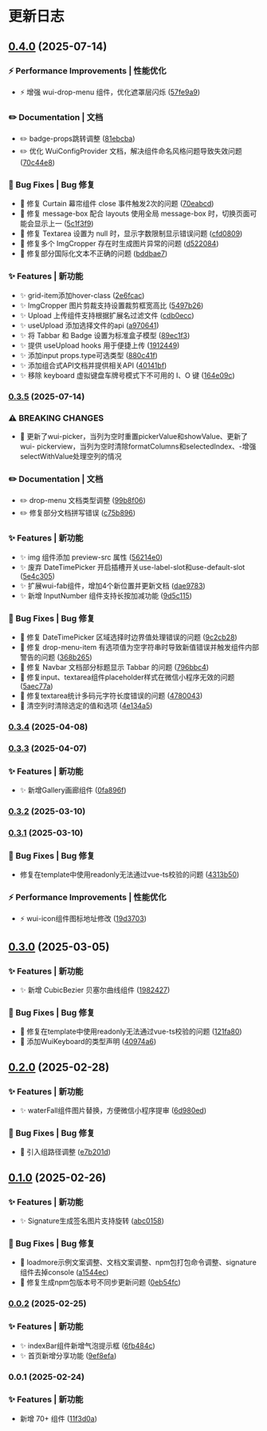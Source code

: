 # 更新日志 


## [0.4.0](https://github.com/zhangyao1990/elegant-wui-uni/compare/v0.3.5...v0.4.0) (2025-07-14)


### ⚡ Performance Improvements | 性能优化

* ⚡ 增强 wui-drop-menu 组件，优化遮罩层闪烁 ([57fe9a9](https://github.com/zhangyao1990/elegant-wui-uni/commit/57fe9a9f5baf8ac18fd75e8310d26655772e4296))


### ✏️ Documentation | 文档

* ✏️  badge-props跳转调整 ([81ebcba](https://github.com/zhangyao1990/elegant-wui-uni/commit/81ebcba76966b4e8520106e351069c7aea9726b8))
* ✏️  优化 WuiConfigProvider 文档，解决组件命名风格问题导致失效问题 ([70c44e8](https://github.com/zhangyao1990/elegant-wui-uni/commit/70c44e81df23e8b76616673ae8667b82d6020bdd))


### 🐛 Bug Fixes | Bug 修复

* 🐛 修复 Curtain 幕帘组件 close 事件触发2次的问题 ([70eabcd](https://github.com/zhangyao1990/elegant-wui-uni/commit/70eabcd036003929084de1a892a0ddf158aaba78))
* 🐛 修复 message-box 配合 layouts 使用全局 message-box 时，切换页面可能会显示上一 ([5c1f3f9](https://github.com/zhangyao1990/elegant-wui-uni/commit/5c1f3f9a035cd84079b28513ff684d3de8e1f955))
* 🐛 修复 Textarea 设置为 null 时，显示字数限制显示错误问题 ([cfd0809](https://github.com/zhangyao1990/elegant-wui-uni/commit/cfd08094c8ca5b455697b5043352ffdb7dc52db9))
* 🐛 修复多个 ImgCropper 存在时生成图片异常的问题 ([d522084](https://github.com/zhangyao1990/elegant-wui-uni/commit/d522084f6803b13e57f895d14026de696e9b07de))
* 🐛 修复部分国际化文本不正确的问题 ([bddbae7](https://github.com/zhangyao1990/elegant-wui-uni/commit/bddbae77b23a22c0a65bfe461df59a326e49f021))


### ✨ Features | 新功能

* ✨ grid-item添加hover-class ([2e6fcac](https://github.com/zhangyao1990/elegant-wui-uni/commit/2e6fcac42341a17bafd9020d67a2cbc8a11cd046))
* ✨ ImgCropper 图片剪裁支持设置裁剪框宽高比 ([5497b26](https://github.com/zhangyao1990/elegant-wui-uni/commit/5497b269a2765d51fccbfd9fb5dede613858b121))
* ✨ Upload 上传组件支持根据扩展名过滤文件 ([cdb0ecc](https://github.com/zhangyao1990/elegant-wui-uni/commit/cdb0eccbf73f2cd545c769674d9634560e0895e8))
* ✨ useUpload 添加选择文件的api ([a970641](https://github.com/zhangyao1990/elegant-wui-uni/commit/a970641bfd4b58163a8555f49c7df6a805d04966))
* ✨ 将 Tabbar 和 Badge 设置为标准盒子模型 ([89ec1f3](https://github.com/zhangyao1990/elegant-wui-uni/commit/89ec1f3d8a768523d2af5346d7111f0d66614d60))
* ✨ 提供 useUpload hooks 用于便捷上传 ([1912449](https://github.com/zhangyao1990/elegant-wui-uni/commit/1912449d2d7b274f13562386f3f3bda4668b4f18))
* ✨ 添加input props.type可选类型 ([880c41f](https://github.com/zhangyao1990/elegant-wui-uni/commit/880c41fdde78d47e94d5b1c362bdca2a99cf6664))
* ✨ 添加组合式API文档并提供相关API ([40141bf](https://github.com/zhangyao1990/elegant-wui-uni/commit/40141bfdaee4638df9ae34d8f60944ed7aa3fcee))
* ✨ 移除 keyboard 虚拟键盘车牌号模式下不可用的 I、O 键 ([164e09c](https://github.com/zhangyao1990/elegant-wui-uni/commit/164e09c1896365ff57cb70363ea2ec2b74212eb6))

### [0.3.5](https://github.com/zhangyao1990/elegant-wui-uni/compare/v0.3.4...v0.3.5) (2025-07-14)


### ⚠ BREAKING CHANGES

* 🧨 更新了wui-picker，当列为空时重置pickerValue和showValue、更新了wui-
pickerview，当列为空时清除formatColumns和selectedIndex、-增强selectWithValue处理空列的情况

### ✏️ Documentation | 文档

* ✏️  drop-menu 文档类型调整 ([99b8f06](https://github.com/zhangyao1990/elegant-wui-uni/commit/99b8f06a138aa3db01c2e994f18c0ad2661b5eca))
* ✏️  修复部分文档拼写错误 ([c75b896](https://github.com/zhangyao1990/elegant-wui-uni/commit/c75b89602fdb68e37e20c73b7690180b45be276f))


### ✨ Features | 新功能

* ✨ img 组件添加 preview-src 属性 ([56214e0](https://github.com/zhangyao1990/elegant-wui-uni/commit/56214e0c5cc29aa889893e6058b5e0c655374d7f))
* ✨ 废弃 DateTimePicker 开启插槽开关use-label-slot和use-default-slot ([5e4c305](https://github.com/zhangyao1990/elegant-wui-uni/commit/5e4c3053acdd5f14ed61e71438813dee7aea2ded))
* ✨ 扩展wui-fab组件，增加4个新位置并更新文档 ([dae9783](https://github.com/zhangyao1990/elegant-wui-uni/commit/dae978363c7a628818a05143b210938dd3826077))
* ✨ 新增 InputNumber 组件支持长按加减功能 ([9d5c115](https://github.com/zhangyao1990/elegant-wui-uni/commit/9d5c115e914f5a4f7565533b17f229695ae8b558))


### 🐛 Bug Fixes | Bug 修复

* 🐛 修复 DateTimePicker 区域选择时边界值处理错误的问题 ([9c2cb28](https://github.com/zhangyao1990/elegant-wui-uni/commit/9c2cb28fb229f70e0f56d6bd7268652d7b43eb23))
* 🐛 修复 drop-menu-item 有选项值为空字符串时导致新值错误并触发组件内部警告的问题 ([368b265](https://github.com/zhangyao1990/elegant-wui-uni/commit/368b265b2500720093f5a2199e4b203c64b1d2fe))
* 🐛 修复 Navbar 文档部分标题显示 Tabbar 的问题 ([796bbc4](https://github.com/zhangyao1990/elegant-wui-uni/commit/796bbc49a39ac4b7fb7500545ac887efa4a34f05))
* 🐛 修复input、textarea组件placeholder样式在微信小程序无效的问题 ([5aec77a](https://github.com/zhangyao1990/elegant-wui-uni/commit/5aec77a8f66d2941b3819e5685bfe4563f620b04))
* 🐛 修复textarea统计多码元字符长度错误的问题 ([4780043](https://github.com/zhangyao1990/elegant-wui-uni/commit/478004365c153e9198dfed579d93fcb7ea58b023))
* 🐛 清空列时清除选定的值和选项 ([4e134a5](https://github.com/zhangyao1990/elegant-wui-uni/commit/4e134a5f26a93fe18e2e7e2cf069d8dfef512acd))

### [0.3.4](https://github.com/zhangyao1990/elegant-wui-uni/compare/v0.3.3...v0.3.4) (2025-04-08)

### [0.3.3](https://github.com/zhangyao1990/elegant-wui-uni/compare/v0.3.2...v0.3.3) (2025-04-07)


### ✨ Features | 新功能

* ✨ 新增Gallery画廊组件 ([0fa896f](https://github.com/zhangyao1990/elegant-wui-uni/commit/0fa896f7266644573ecff341ec5bb6ac0663389d))

### [0.3.2](https://github.com/zhangyao1990/elegant-wui-uni/compare/v0.3.1...v0.3.2) (2025-03-10)

### [0.3.1](https://github.com/zhangyao1990/elegant-wui-uni/compare/v0.3.0...v0.3.1) (2025-03-10)


### 🐛 Bug Fixes | Bug 修复

* 修复在template中使用readonly无法通过vue-ts校验的问题 ([4313b50](https://github.com/zhangyao1990/elegant-wui-uni/commit/4313b50910103b9659754dd9d035e8378304e670))


### ⚡ Performance Improvements | 性能优化

* ⚡ wui-icon组件图标地址修改 ([19d3703](https://github.com/zhangyao1990/elegant-wui-uni/commit/19d37031fb00bd46815f3fb91ef149e4b45fea4b))

## [0.3.0](https://github.com/zhangyao1990/elegant-wui-uni/compare/v0.2.0...v0.3.0) (2025-03-05)


### ✨ Features | 新功能

* ✨ 新增 CubicBezier 贝塞尔曲线组件 ([1982427](https://github.com/zhangyao1990/elegant-wui-uni/commit/1982427842280fce037a169e80eecdce8efa7d59))


### 🐛 Bug Fixes | Bug 修复

* 🐛 修复在template中使用readonly无法通过vue-ts校验的问题 ([121fa80](https://github.com/zhangyao1990/elegant-wui-uni/commit/121fa801bbc859db358136a465c87db42439353f))
* 🐛 添加WuiKeyboard的类型声明 ([40974a6](https://github.com/zhangyao1990/elegant-wui-uni/commit/40974a65195f128b6b236c349c48fad311bcad3f))

## [0.2.0](https://github.com/zhangyao1990/elegant-wui-uni/compare/v0.1.0...v0.2.0) (2025-02-28)


### ✨ Features | 新功能

* ✨ waterFall组件图片替换，方便微信小程序提审 ([6d980ed](https://github.com/zhangyao1990/elegant-wui-uni/commit/6d980ed721bc0ce42da1bd8eb567d07b0554bc3b))


### 🐛 Bug Fixes | Bug 修复

* 🐛 引入组路径调整 ([e7b201d](https://github.com/zhangyao1990/elegant-wui-uni/commit/e7b201d3ac94646a2742d019dd8a3926d71e7059))

## [0.1.0](https://github.com/zhangyao1990/elegant-wui-uni/compare/v0.0.2...v0.1.0) (2025-02-26)


### ✨ Features | 新功能

* ✨ Signature生成签名图片支持旋转 ([abc0158](https://github.com/zhangyao1990/elegant-wui-uni/commit/abc0158119bfa3997870758bb5d69d87e9396787))


### 🐛 Bug Fixes | Bug 修复

* 🐛 loadmore示例文案调整、文档文案调整、npm包打包命令调整、signature组件去掉console ([a1544ec](https://github.com/zhangyao1990/elegant-wui-uni/commit/a1544eccdb5d096af892469021b245905c5516e0))
* 🐛 修复生成npm包版本号不同步更新问题 ([0eb54fc](https://github.com/zhangyao1990/elegant-wui-uni/commit/0eb54fc26012754574bf988c76d40bf5f69fea64))

### [0.0.2](https://github.com/zhangyao1990/elegant-wui-uni/compare/v0.0.1...v0.0.2) (2025-02-25)


### ✨ Features | 新功能

* ✨ indexBar组件新增气泡提示框 ([6fb484c](https://github.com/zhangyao1990/elegant-wui-uni/commit/6fb484cd8901b70196751f7c1ea9821b88bbe32e))
* ✨ 首页新增分享功能 ([9ef8efa](https://github.com/zhangyao1990/elegant-wui-uni/commit/9ef8efac44cb4050d7e2136086ef6e8f0a19246d))

### 0.0.1 (2025-02-24)


### ✨ Features | 新功能

* 新增 70+ 组件 ([11f3d0a](https://github.com/zhangyao1990/elegant-wui-uni/commit/11f3d0acd34da4e4ba0a513ec2be1f88cbfd8458))

